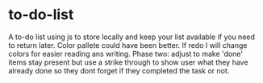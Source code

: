# to-do-list
A to-do list using js to store locally and keep your list available if you need to return later.
Color pallete could have been better. If redo I will change colors for easier reading ans writing.
Phase two: adjust to make 'done' items stay present but use a strike through to show user what they have already done so they dont forget if they completed the task or not.


